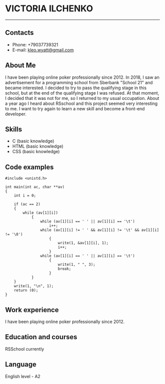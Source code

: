 # VICTORIA ILCHENKO
___

## Contacts
- Phone: +79037739321
- E-mail: kleo.wyatt@gmail.com

## About Me
I have been playing online poker professionally since 2012. 
In 2018, I saw an advertisement for a programming school from Sberbank "School 21" and became interested. I decided to try to pass the qualifying stage in this school, but at the end of the qualifying stage I was refused. At that moment, I decided that it was not for me, so I returned to my usual occupation. 
About a year ago I heard about RSschool and this project seemed very interesting to me. I want to try again to learn a new skill and become a front-end developer.

## Skills
- C (basic knowledge)
- HTML (basic knowledge)
- CSS (basic knowledge)

## Code examples

```
#include <unistd.h>

int main(int ac, char **av)
{
    int i = 0;
    
    if (ac == 2)
    {
        while (av[1][i])
            {
                while (av[1][i] == ' ' || av[1][i] == '\t')
                    i++;
                while (av[1][i] != ' ' && av[1][i] != '\t' && av[1][i] != '\0')
                    {
                        write(1, &av[1][i], 1);
                        i++;
                    }
                while (av[1][i] == ' ' || av[1][i] == '\t')
                    {
                        write(1, " ", 3);
                        break;
                    }
            }
    }
    write(1, "\n", 1);
    return (0);
}

```

## Work experience
I have been playing online poker professionally since 2012.

## Education and courses
RSSchool currently

## Language
English level - A2